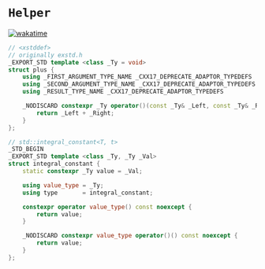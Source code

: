 # `Helper`

[![wakatime](https://wakatime.com/badge/user/f89598ea-6723-481b-a51b-6323e54a3c5c/project/911ba89d-f587-4c4b-a161-9ebc246f2b34.svg)][wakatime_project_status]


[wakatime_project_status]: https://wakatime.com/badge/user/f89598ea-6723-481b-a51b-6323e54a3c5c/project/911ba89d-f587-4c4b-a161-9ebc246f2b34

```cpp
// <xstddef>
// originally exstd.h
_EXPORT_STD template <class _Ty = void>
struct plus {
    using _FIRST_ARGUMENT_TYPE_NAME _CXX17_DEPRECATE_ADAPTOR_TYPEDEFS  = _Ty;
    using _SECOND_ARGUMENT_TYPE_NAME _CXX17_DEPRECATE_ADAPTOR_TYPEDEFS = _Ty;
    using _RESULT_TYPE_NAME _CXX17_DEPRECATE_ADAPTOR_TYPEDEFS          = _Ty;

    _NODISCARD constexpr _Ty operator()(const _Ty& _Left, const _Ty& _Right) const {
        return _Left + _Right;
    }
};
```

```cpp
// std::integral_constant<T, t>
_STD_BEGIN
_EXPORT_STD template <class _Ty, _Ty _Val>
struct integral_constant {
    static constexpr _Ty value = _Val;

    using value_type = _Ty;
    using type       = integral_constant;

    constexpr operator value_type() const noexcept {
        return value;
    }

    _NODISCARD constexpr value_type operator()() const noexcept {
        return value;
    }
};
```
